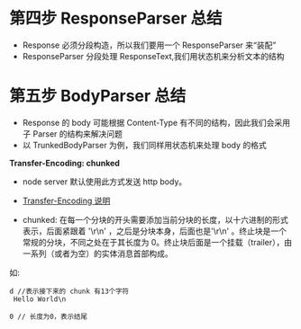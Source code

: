 # 第四步 ResponseParser 总结

- Response 必须分段构造，所以我们要用一个 ResponseParser 来“装配”
- ResponseParser 分段处理 ResponseText,我们用状态机来分析文本的结构

# 第五步 BodyParser 总结

- Response 的 body 可能根据 Content-Type 有不同的结构，因此我们会采用子 Parser 的结构来解决问题
- 以 TrunkedBodyParser 为例，我们同样用状态机来处理 body 的格式

**Transfer-Encoding: chunked**

- node server 默认使用此方式发送 http body。
- [Transfer-Encoding 说明](https://developer.mozilla.org/zh-CN/docs/Web/HTTP/Headers/Transfer-Encoding)

- chunked: 在每一个分块的开头需要添加当前分块的长度，以十六进制的形式表示，后面紧跟着 '\r\n' ，之后是分块本身，后面也是'\r\n' 。终止块是一个常规的分块，不同之处在于其长度为 0。终止块后面是一个挂载（trailer），由一系列（或者为空）的实体消息首部构成。

如:

```
d //表示接下来的 chunk 有13个字符
 Hello World\n

0 // 长度为0，表示结尾
```
